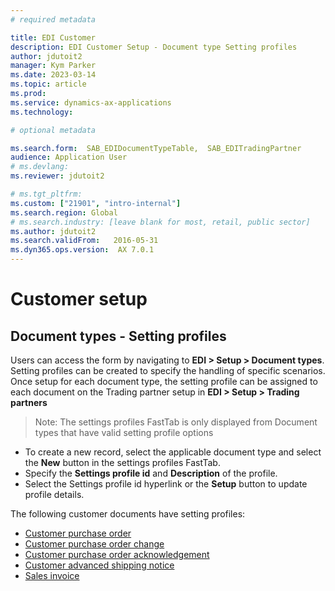 ```yaml
---
# required metadata

title: EDI Customer
description: EDI Customer Setup - Document type Setting profiles
author: jdutoit2
manager: Kym Parker
ms.date: 2023-03-14
ms.topic: article
ms.prod: 
ms.service: dynamics-ax-applications
ms.technology: 

# optional metadata

ms.search.form:  SAB_EDIDocumentTypeTable,  SAB_EDITradingPartner
audience: Application User
# ms.devlang: 
ms.reviewer: jdutoit2

# ms.tgt_pltfrm: 
ms.custom: ["21901", "intro-internal"]
ms.search.region: Global
# ms.search.industry: [leave blank for most, retail, public sector]
ms.author: jdutoit2
ms.search.validFrom:   2016-05-31
ms.dyn365.ops.version:  AX 7.0.1
---
```


# Customer setup
## Document types - Setting profiles

Users can access the form by navigating to **EDI > Setup > Document types**.
Setting profiles can be created to specify the handling of specific scenarios. Once setup for each document type, the setting profile can be assigned to each document on the Trading partner setup in **EDI > Setup > Trading partners**

> Note:  The settings profiles FastTab is only displayed from Document types that have valid setting profile options

- To create a new record, select the applicable document type and select the **New** button in the settings profiles FastTab.
- Specify the **Settings profile id** and **Description** of the profile.
- Select the Settings profile id hyperlink or the **Setup** button to update profile details. 

The following customer documents have setting profiles:
- [Customer purchase order](SETTING-PROFILES/Customer-purchase-order.md)
- [Customer purchase order change](SETTING-PROFILES/Customer-purchase-order-change.md)
- [Customer purchase order acknowledgement](SETTING-PROFILES/Customer-purchase-order-acknowledgement.md)
- [Customer advanced shipping notice](SETTING-PROFILES/Customer-advanced-shipping-notice.md)
- [Sales invoice](SETTING-PROFILES/Sales-invoice.md)

